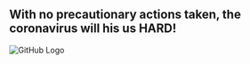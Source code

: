 ## With no precautionary actions taken, the coronavirus will his us HARD!


![GitHub Logo](/images/tzy.png)
